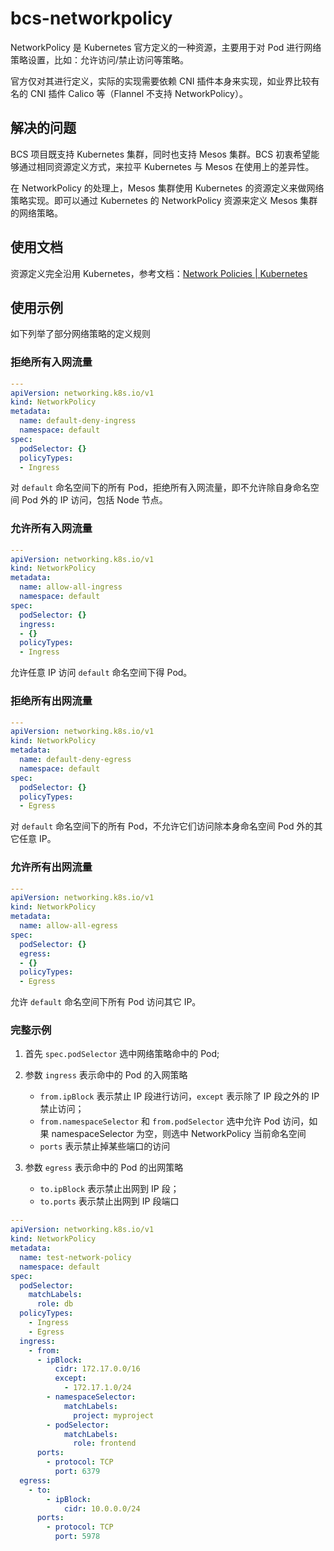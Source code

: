 # bcs-networkpolicy

NetworkPolicy 是 Kubernetes 官方定义的一种资源，主要用于对 Pod 进行网络策略设置，比如：允许访问/禁止访问等策略。 

官方仅对其进行定义，实际的实现需要依赖 CNI 插件本身来实现，如业界比较有名的 CNI 插件 Calico 等（Flannel 不支持 NetworkPolicy）。

## 解决的问题

BCS 项目既支持 Kubernetes 集群，同时也支持 Mesos 集群。BCS 初衷希望能够通过相同资源定义方式，来拉平 Kubernetes 与 Mesos 在使用上的差异性。

在 NetworkPolicy 的处理上，Mesos 集群使用 Kubernetes 的资源定义来做网络策略实现。即可以通过 Kubernetes 的 NetworkPolicy 资源来定义 Mesos 集群的网络策略。


## 使用文档

资源定义完全沿用 Kubernetes，参考文档：[Network Policies | Kubernetes](https://kubernetes.io/docs/concepts/services-networking/network-policies/)

## 使用示例

如下列举了部分网络策略的定义规则

### 拒绝所有入网流量

```yaml
---
apiVersion: networking.k8s.io/v1
kind: NetworkPolicy
metadata:
  name: default-deny-ingress
  namespace: default
spec:
  podSelector: {}
  policyTypes:
  - Ingress
```

对 `default` 命名空间下的所有 Pod，拒绝所有入网流量，即不允许除自身命名空间 Pod 外的 IP 访问，包括 Node 节点。

### 允许所有入网流量

```yaml
---
apiVersion: networking.k8s.io/v1
kind: NetworkPolicy
metadata:
  name: allow-all-ingress
  namespace: default
spec:
  podSelector: {}
  ingress:
  - {}
  policyTypes:
  - Ingress
```

允许任意 IP 访问 `default` 命名空间下得 Pod。

### 拒绝所有出网流量

```yaml
---
apiVersion: networking.k8s.io/v1
kind: NetworkPolicy
metadata:
  name: default-deny-egress
  namespace: default
spec:
  podSelector: {}
  policyTypes:
  - Egress
```

对 `default` 命名空间下的所有 Pod，不允许它们访问除本身命名空间 Pod 外的其它任意 IP。

### 允许所有出网流量

```yaml
---
apiVersion: networking.k8s.io/v1
kind: NetworkPolicy
metadata:
  name: allow-all-egress
spec:
  podSelector: {}
  egress:
  - {}
  policyTypes:
  - Egress
```

允许 `default` 命名空间下所有 Pod 访问其它 IP。

### 完整示例

1. 首先 `spec.podSelector` 选中网络策略命中的 Pod;

   
2. 参数 `ingress` 表示命中的 Pod 的入网策略
    - `from.ipBlock` 表示禁止 IP 段进行访问，`except` 表示除了 IP 段之外的 IP 禁止访问；
    - `from.namespaceSelector` 和 `from.podSelector` 选中允许 Pod 访问，如果 namespaceSelector 为空，则选中 NetworkPolicy 当前命名空间
    - `ports` 表示禁止掉某些端口的访问

3. 参数 `egress` 表示命中的 Pod 的出网策略
    - `to.ipBlock` 表示禁止出网到 IP 段；
    - `to.ports` 表示禁止出网到 IP 段端口

```yaml
---
apiVersion: networking.k8s.io/v1
kind: NetworkPolicy
metadata:
  name: test-network-policy
  namespace: default
spec:
  podSelector:
    matchLabels:
      role: db
  policyTypes:
    - Ingress
    - Egress
  ingress:
    - from:
      - ipBlock:
          cidr: 172.17.0.0/16
          except:
            - 172.17.1.0/24
        - namespaceSelector:
            matchLabels:
              project: myproject
        - podSelector:
            matchLabels:
              role: frontend
      ports:
        - protocol: TCP
          port: 6379
  egress:
    - to:
        - ipBlock:
            cidr: 10.0.0.0/24
      ports:
        - protocol: TCP
          port: 5978
```

